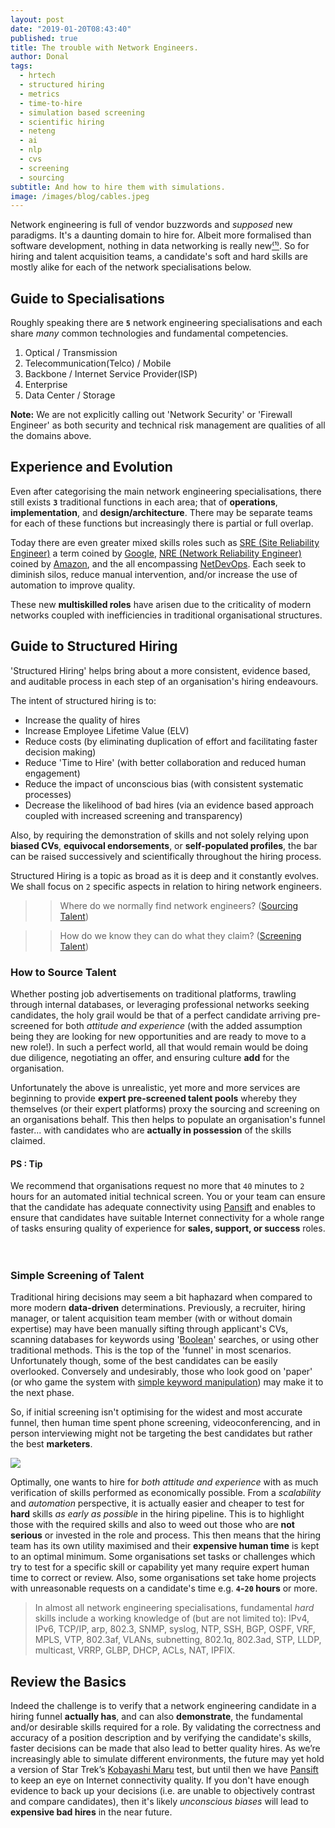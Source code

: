 ```yaml
---
layout: post
date: "2019-01-20T08:43:40"
published: true
title: The trouble with Network Engineers.
author: Donal
tags:
  - hrtech
  - structured hiring
  - metrics
  - time-to-hire
  - simulation based screening
  - scientific hiring
  - neteng
  - ai
  - nlp
  - cvs
  - screening
  - sourcing
subtitle: And how to hire them with simulations.
image: /images/blog/cables.jpeg
---
```

Network engineering is full of vendor buzzwords and _supposed_ new paradigms. It's a daunting domain to hire for. Albeit more formalised than software development, nothing in data networking is really new[⁽¹⁾](https://tools.ietf.org/html/rfc1925). So for hiring and talent acquisition teams, a candidate's soft and hard skills are mostly alike for each of the network specialisations below.

## Guide to Specialisations
Roughly speaking there are **`5`** network engineering specialisations and each share _many_ common technologies and fundamental competencies.
1. Optical / Transmission
2. Telecommunication(Telco) / Mobile
3. Backbone / Internet Service Provider(ISP)
4. Enterprise
5. Data Center / Storage

**Note:** We are not explicitly calling out 'Network Security' or 'Firewall Engineer' as both security and technical risk management are qualities of all the domains above.

## Experience and Evolution
Even after categorising the main network engineering specialisations, there still exists **`3`** traditional functions in each area; that of **operations**, **implementation**, and **design/architecture**. There may be separate teams for each of these functions but increasingly there is partial or full overlap.

Today there are even greater mixed skills roles such as [SRE (Site Reliability Engineer)](https://landing.google.com/sre/book.html) a term coined by [Google](https://careers.google.com/), [NRE (Network Reliability Engineer)](https://www.amazon.jobs/en/search?base_query=Network+Reliability+Engineer) coined by [Amazon](https://www.amazon.jobs/), and the all encompassing [NetDevOps](https://cumulusnetworks.com/blog/netdevops-meaning/). Each seek to diminish silos, reduce manual intervention, and/or increase the use of automation to improve quality.

These new **multiskilled roles** have arisen due to the criticality of modern networks coupled with inefficiencies in traditional organisational structures. 

## Guide to Structured Hiring
'Structured Hiring' helps bring about a more consistent, evidence based, and auditable process in each step of an organisation's hiring endeavours. 

The intent of structured hiring is to:
* Increase the quality of hires
* Increase Employee Lifetime Value (ELV)
* Reduce costs (by eliminating duplication of effort and facilitating faster decision making)
* Reduce 'Time to Hire' (with better collaboration and reduced human engagement)
* Reduce the impact of unconscious bias (with consistent systematic processes)
* Decrease the likelihood of bad hires (via an evidence based approach coupled with increased screening and transparency)

Also, by requiring the demonstration of skills and not solely relying upon **biased CVs**, **equivocal endorsements**, or **self-populated profiles**, the bar can be raised successively and scientifically throughout the hiring process.

Structured Hiring is a topic as broad as it is deep and it constantly evolves. We shall focus on `2` specific aspects in relation to hiring network engineers.

>>  Where do we normally find network engineers? ([Sourcing Talent](#how-to-source-talent))

>> How do we know they can do what they claim? ([Screening Talent](#simple-screening-of-talent))  

### How to Source Talent
Whether posting job advertisements on traditional platforms, trawling through internal databases, or leveraging professional networks seeking candidates, the holy grail would be that of a perfect candidate arriving pre-screened for both _attitude and experience_ (with the added assumption being they are looking for new opportunities and are ready to move to a new role!). In such a perfect world, all that would remain would be doing due diligence, negotiating an offer, and ensuring culture **add** for the organisation.

Unfortunately the above is unrealistic, yet more and more services are beginning to provide **expert pre-screened talent pools** whereby they themselves (or their expert platforms) proxy the sourcing and screening on an organisations behalf. This then helps to populate an organisation's funnel faster... with candidates who are **actually in possession** of the skills claimed.

<div class="card ">
  <h4 class="card-header"><b>PS : Tip</b></h4>
  <div class="card-body">We recommend that organisations request no more that <code>40</code> minutes to <code>2</code> hours for an automated initial technical screen. You or your team can ensure that the candidate has adequate connectivity using <a href="https://pansift.com?utm_source=psblog&utm_medium=hyperlink&utm_campaign=launch&utm_content=findandfix">Pansift</a> and enables to ensure that candidates have suitable Internet connectivity for a whole range of tasks ensuring quality of experience for <b>sales, support, or success</b> roles.
  </div>
</div>
<br>
<br>
  
### Simple Screening of Talent
Traditional hiring decisions may seem a bit haphazard when compared to more modern **data-driven** determinations. Previously, a recruiter, hiring manager, or talent acquisition team member (with or without domain expertise) may have been manually sifting through applicant's CVs, scanning databases for keywords using '[Boolean](https://pansift.com/blog/how-to-seo-hack-your-cv/)' searches, or using other traditional methods. This is the top of the 'funnel' in most scenarios. Unfortunately though, some of the best candidates can be easily overlooked. Conversely and undesirably, those who look good on 'paper' (or who game the system with [simple keyword manipulation](https://pansift.com/blog/how-to-seo-hack-your-cv/)) may make it to the next phase. 

So, if initial screening isn't optimising for the widest and most accurate funnel, then human time spent phone screening, videoconferencing, and in person interviewing might not be targeting the best candidates but rather the best **marketers**.

<img src="/images/blog/time-to-hire-image-v7.png" class="w-100 mb-3">

Optimally, one wants to hire for _both attitude and experience_ with as much verification of skills performed as economically possible. From a _scalability_ and _automation_ perspective, it is actually easier and cheaper to test for **hard** skills _as early as possible_ in the hiring pipeline. This is to highlight those with the required skills and also to weed out those who are **not serious** or invested in the role and process. This then means that the hiring team has its own utility maximised and their **expensive human time** is kept to an optimal minimum. Some organisations set tasks or challenges which try to test for a specific skill or capability yet many require expert human time to correct or review. Also, some organisations set take home projects with unreasonable requests on a candidate's time e.g. **`4`-`20` hours** or more.

> In almost all network engineering specialisations, fundamental _hard_ skills include a working knowledge of (but are not limited to): IPv4, IPv6, TCP/IP, arp, 802.3, SNMP, syslog, NTP, SSH, BGP, OSPF, VRF, MPLS, VTP, 802.3af, VLANs, subnetting, 802.1q, 802.3ad, STP, LLDP, multicast, VRRP, GLBP, DHCP, ACLs, NAT, IPFIX.

## Review the Basics
Indeed the challenge is to verify that a network engineering candidate in a hiring funnel **actually has**, and can also **demonstrate**, the fundamental and/or desirable skills required for a role. By validating the correctness and accuracy of a position description and by verifying the candidate's skills, faster decisions can be made that also lead to better quality hires. As we’re increasingly able to simulate different environments, the future may yet hold a version of Star Trek’s [Kobayashi Maru](https://en.wikipedia.org/wiki/Kobayashi_Maru) test, but until then we have [Pansift](https://pansift.com?utm_source=psblog&utm_medium=hyperlink&utm_campaign=launch&utm_content=findandfix) to keep an eye on Internet connectivity quality. If you don't have enough evidence to back up your decisions (i.e. are unable to objectively contrast and compare candidates), then it's likely _unconscious biases_ will lead to **expensive bad hires** in the near future.
